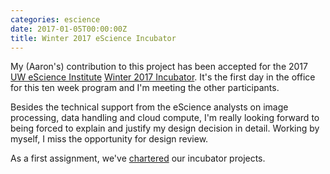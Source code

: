 ```yaml
---
categories: escience
date: 2017-01-05T00:00:00Z
title: Winter 2017 eScience Incubator
---
```


My (Aaron's) contribution to this project has been accepted for the 2017 [UW eScience Institute](http://escience.washington.edu/) [Winter 2017 Incubator](https://github.com/uwescience/incubator2017).   It's the first day in the office for this ten week program and I'm meeting the other participants.

Besides the technical support from the eScience analysts on image processing, data handling and cloud compute, I'm really looking forward to being forced to explain and justify my design decision in detail.   Working by myself, I miss the opportunity for design review.

As a first assignment, we've [chartered](https://github.com/uwescience/incubator2017/wiki/Cloud-Enabled-Tools-for-CamHD-Visual-Analysis) our incubator projects.
